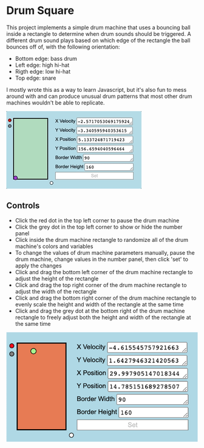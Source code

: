 # Drum Square #

This project implements a simple drum machine that uses a bouncing ball inside a rectangle to determine when drum sounds should be triggered. A different drum sound plays based on which edge of the rectangle the ball bounces off of, with the following orientation:

- Bottom edge: bass drum
- Left edge: high hi-hat
- Rigth edge: low hi-hat
- Top edge: snare

I mostly wrote this as a way to learn Javascript, but it's also fun to mess around with and can produce unusual drum patterns that most other drum machines wouldn't be able to replicate. 

![Drum Square](images/3.gif "Drum Square")

## Controls

- Click the red dot in the top left corner to pause the drum machine
- Click the grey dot in the top left corner to show or hide the number panel
- Click inside the drum machine rectangle to randomize all of the drum machine's colors and variables
- To change the values of drum machine parameters manually, pause the drum machine, change values in the number panel, then click 'set' to apply the changes
- Click and drag the bottom left corner of the drum machine rectangle to adjust the height of the rectangle
- Click and drag the top right corner of the drum machine rectangle to adjust the width of the rectangle
- Click and drag the bottom right corner of the drum machine rectangle to evenly scale the height and width of the rectangle at the same time
- Click and drag the grey dot at the bottom right of the drum machine rectangle to freely adjust both the height and width of the rectangle at the same time

![Drum Square screenshot 2](images/2.png "Drum Square screenshot 2")